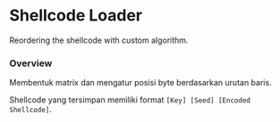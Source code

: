 # Shellcode Loader

Reordering the shellcode with custom algorithm.

### Overview

Membentuk matrix dan mengatur posisi byte berdasarkan urutan baris.

Shellcode yang tersimpan memiliki format `[Key] [Seed] [Encoded Shellcode]`.